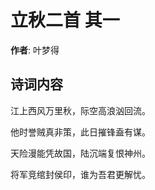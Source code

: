 # 立秋二首  其一

**作者**: 叶梦得

## 诗词内容

江上西风万里秋，际空高浪汹回流。

他时誉贼真非策，此日摧锋盍有谋。

天险漫能凭故国，陆沉端复恨神州。

将军竞绾封侯印，谁为吾君更解忧。

